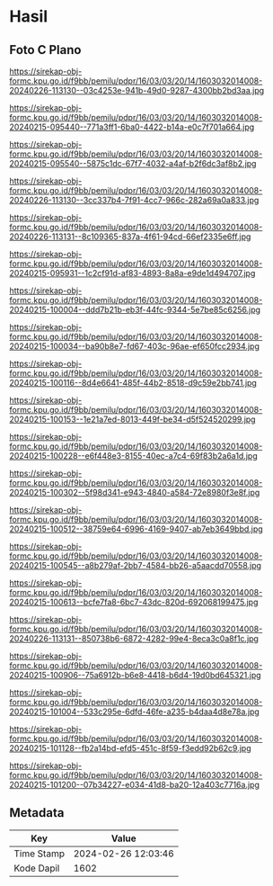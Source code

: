 # Hasil

## Foto C Plano

https://sirekap-obj-formc.kpu.go.id/f9bb/pemilu/pdpr/16/03/03/20/14/1603032014008-20240226-113130--03c4253e-941b-49d0-9287-4300bb2bd3aa.jpg

https://sirekap-obj-formc.kpu.go.id/f9bb/pemilu/pdpr/16/03/03/20/14/1603032014008-20240215-095440--771a3ff1-6ba0-4422-b14a-e0c7f701a664.jpg

https://sirekap-obj-formc.kpu.go.id/f9bb/pemilu/pdpr/16/03/03/20/14/1603032014008-20240215-095540--5875c1dc-67f7-4032-a4af-b2f6dc3af8b2.jpg

https://sirekap-obj-formc.kpu.go.id/f9bb/pemilu/pdpr/16/03/03/20/14/1603032014008-20240226-113130--3cc337b4-7f91-4cc7-966c-282a69a0a833.jpg

https://sirekap-obj-formc.kpu.go.id/f9bb/pemilu/pdpr/16/03/03/20/14/1603032014008-20240226-113131--8c109365-837a-4f61-94cd-66ef2335e6ff.jpg

https://sirekap-obj-formc.kpu.go.id/f9bb/pemilu/pdpr/16/03/03/20/14/1603032014008-20240215-095931--1c2cf91d-af83-4893-8a8a-e9de1d494707.jpg

https://sirekap-obj-formc.kpu.go.id/f9bb/pemilu/pdpr/16/03/03/20/14/1603032014008-20240215-100004--ddd7b21b-eb3f-44fc-9344-5e7be85c6256.jpg

https://sirekap-obj-formc.kpu.go.id/f9bb/pemilu/pdpr/16/03/03/20/14/1603032014008-20240215-100034--ba90b8e7-fd67-403c-96ae-ef650fcc2934.jpg

https://sirekap-obj-formc.kpu.go.id/f9bb/pemilu/pdpr/16/03/03/20/14/1603032014008-20240215-100116--8d4e6641-485f-44b2-8518-d9c59e2bb741.jpg

https://sirekap-obj-formc.kpu.go.id/f9bb/pemilu/pdpr/16/03/03/20/14/1603032014008-20240215-100153--1e21a7ed-8013-449f-be34-d5f524520299.jpg

https://sirekap-obj-formc.kpu.go.id/f9bb/pemilu/pdpr/16/03/03/20/14/1603032014008-20240215-100228--e6f448e3-8155-40ec-a7c4-69f83b2a6a1d.jpg

https://sirekap-obj-formc.kpu.go.id/f9bb/pemilu/pdpr/16/03/03/20/14/1603032014008-20240215-100302--5f98d341-e943-4840-a584-72e8980f3e8f.jpg

https://sirekap-obj-formc.kpu.go.id/f9bb/pemilu/pdpr/16/03/03/20/14/1603032014008-20240215-100512--38759e64-6996-4169-9407-ab7eb3649bbd.jpg

https://sirekap-obj-formc.kpu.go.id/f9bb/pemilu/pdpr/16/03/03/20/14/1603032014008-20240215-100545--a8b279af-2bb7-4584-bb26-a5aacdd70558.jpg

https://sirekap-obj-formc.kpu.go.id/f9bb/pemilu/pdpr/16/03/03/20/14/1603032014008-20240215-100613--bcfe7fa8-6bc7-43dc-820d-692068199475.jpg

https://sirekap-obj-formc.kpu.go.id/f9bb/pemilu/pdpr/16/03/03/20/14/1603032014008-20240226-113131--850738b6-6872-4282-99e4-8eca3c0a8f1c.jpg

https://sirekap-obj-formc.kpu.go.id/f9bb/pemilu/pdpr/16/03/03/20/14/1603032014008-20240215-100906--75a6912b-b6e8-4418-b6d4-19d0bd645321.jpg

https://sirekap-obj-formc.kpu.go.id/f9bb/pemilu/pdpr/16/03/03/20/14/1603032014008-20240215-101004--533c295e-6dfd-46fe-a235-b4daa4d8e78a.jpg

https://sirekap-obj-formc.kpu.go.id/f9bb/pemilu/pdpr/16/03/03/20/14/1603032014008-20240215-101128--fb2a14bd-efd5-451c-8f59-f3edd92b62c9.jpg

https://sirekap-obj-formc.kpu.go.id/f9bb/pemilu/pdpr/16/03/03/20/14/1603032014008-20240215-101200--07b34227-e034-41d8-ba20-12a403c7716a.jpg


## Metadata

| Key        | Value               |
| ---------- | ------------------- |
| Time Stamp | 2024-02-26 12:03:46 |
| Kode Dapil | 1602                |



